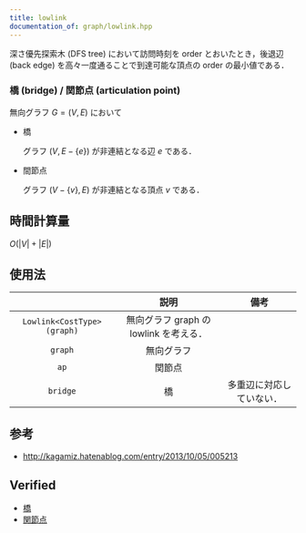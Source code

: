 ```yaml
---
title: lowlink
documentation_of: graph/lowlink.hpp
---
```


深さ優先探索木 (DFS tree) において訪問時刻を $\mathrm{order}$ とおいたとき，後退辺 (back edge) を高々一度通ることで到達可能な頂点の $\mathrm{order}$ の最小値である．


### 橋 (bridge) / 関節点 (articulation point)

無向グラフ $G = (V, E)$ において

* 橋

  グラフ $(V, E - \lbrace e \rbrace)$ が非連結となる辺 $e$ である．

* 間節点

  グラフ $(V - \lbrace v \rbrace, E)$ が非連結となる頂点 $v$ である．


## 時間計算量

$O(\lvert V \rvert + \lvert E \rvert)$


## 使用法

||説明|備考|
|:--:|:--:|:--:|
|`Lowlink<CostType>(graph)`|無向グラフ $\mathrm{graph}$ の lowlink を考える．||
|`graph`|無向グラフ||
|`ap`|関節点||
|`bridge`|橋|多重辺に対応していない．|


## 参考

- http://kagamiz.hatenablog.com/entry/2013/10/05/005213


## Verified

- [橋](https://onlinejudge.u-aizu.ac.jp/solutions/problem/GRL_3_B/review/4082818/emthrm/C++14)
- [関節点](https://onlinejudge.u-aizu.ac.jp/solutions/problem/GRL_3_A/review/4082810/emthrm/C++14)
